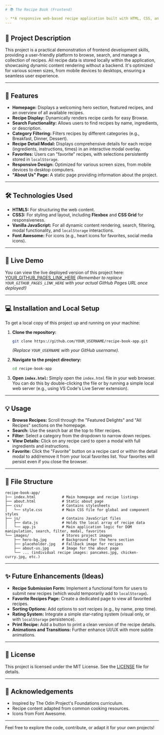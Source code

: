```yaml
---
# 📚 The Recipe Book (Frontend)

✨ **A responsive web-based recipe application built with HTML, CSS, and vanilla JavaScript.** ✨
---
```


## 📝 Project Description

This project is a practical demonstration of frontend development skills, providing a user-friendly platform to browse, search, and manage a collection of recipes. All recipe data is stored locally within the application, showcasing dynamic content rendering without a backend. It's optimized for various screen sizes, from mobile devices to desktops, ensuring a seamless user experience.

---

## 🌟 Features

- **Homepage:** Displays a welcoming hero section, featured recipes, and an overview of all available recipes.
- **Recipe Display:** Dynamically renders recipe cards for easy Browse.
- **Search Functionality:** Allows users to find recipes by name, ingredients, or description.
- **Category Filtering:** Filters recipes by different categories (e.g., Breakfast, Dinner, Dessert).
- **Recipe Detail Modal:** Displays comprehensive details for each recipe (ingredients, instructions, times) in an interactive modal overlay.
- **Favorites:** Users can "favorite" recipes, with selections persistently stored in `localStorage`.
- **Responsive Design:** Optimized for various screen sizes, from mobile devices to desktop computers.
- **"About Us" Page:** A static page providing information about the project.

---

## 🛠️ Technologies Used

- **HTML5:** For structuring the web content.
- **CSS3:** For styling and layout, including **Flexbox** and **CSS Grid** for responsiveness.
- **Vanilla JavaScript:** For all dynamic content rendering, search, filtering, modal functionality, and `localStorage` interactions.
- **Font Awesome:** For icons (e.g., heart icons for favorites, social media icons).

---

## 🚀 Live Demo

You can view the live deployed version of this project here:
[YOUR_GITHUB_PAGES_LINK_HERE](https://www.google.com/search?q=YOUR_GITHUB_PAGES_LINK_HERE)
_(Remember to replace `YOUR_GITHUB_PAGES_LINK_HERE` with your actual GitHub Pages URL once deployed\!)_

---

## 💻 Installation and Local Setup

To get a local copy of this project up and running on your machine:

1.  **Clone the repository:**

    ```bash
    git clone https://github.com/YOUR_USERNAME/recipe-book-app.git
    ```

    _(Replace `YOUR_USERNAME` with your GitHub username)._

2.  **Navigate to the project directory:**

    ```bash
    cd recipe-book-app
    ```

3.  **Open `index.html`:**
    Simply open the `index.html` file in your web browser. You can do this by double-clicking the file or by running a simple local web server (e.g., using VS Code's Live Server extension).

---

## 💡 Usage

- **Browse Recipes:** Scroll through the "Featured Delights" and "All Recipes" sections on the homepage.
- **Search:** Use the search bar at the top to filter recipes.
- **Filter:** Select a category from the dropdown to narrow down recipes.
- **View Details:** Click on any recipe card to open a modal with full ingredients and instructions.
- **Favorite:** Click the "Favorite" button on a recipe card or within the detail modal to add/remove it from your local favorites list. Your favorites will persist even if you close the browser.

---

## 📂 File Structure

```
recipe-book-app/
├── index.html            # Main homepage and recipe listings
├── about.html            # Static about page
├── css/                  # Contains stylesheets
│   └── style.css         # Main CSS file for global and component styles
├── js/                   # Contains JavaScript files
│   ├── data.js           # Holds the local array of recipe data
│   └── app.js            # Main application logic for DOM manipulation, search, filter, modal, favorites
└── images/               # Stores project images
    ├── hero-bg.jpg       # Background for the hero section
    ├── placeholder.jpg   # Fallback image for recipes
    ├── about-us.jpg      # Image for the about page
    └── ... (individual recipe images: pancakes.jpg, chicken-curry.jpg, etc.)
```

---

## ✨ Future Enhancements (Ideas)

- **Recipe Submission Form:** Implement a functional form for users to submit new recipes (which would temporarily add to `localStorage`).
- **Favorite Recipes Page:** Create a dedicated page to view all favorited recipes.
- **Sorting Options:** Add options to sort recipes (e.g., by name, prep time).
- **Rating System:** Integrate a simple star-rating system (visual only, or with `localStorage` persistence).
- **Print Recipe:** Add a button to print a clean version of the recipe details.
- **Animations and Transitions:** Further enhance UI/UX with more subtle animations.

---

## 📄 License

This project is licensed under the MIT License. See the [LICENSE](https://www.google.com/search?q=LICENSE) file for details.

---

## 🙏 Acknowledgements

- Inspired by The Odin Project's Foundations curriculum.
- Recipe content adapted from common cooking resources.
- Icons from Font Awesome.

---

Feel free to explore the code, contribute, or adapt it for your own projects\!
